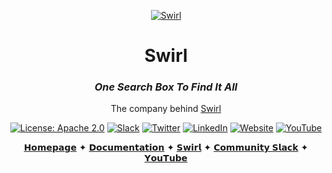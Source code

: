 <div align="center">

[![Swirl](https://docs.swirl.today/images/readme-header.png)](https://swirl.today/)

# Swirl

### _One Search Box To Find It All_

The company behind [Swirl](https://github.com/swirlai/swirl-search)

[![License: Apache 2.0](https://img.shields.io/badge/License-Apache_2.0-blue.svg?color=91C8E4&logoColor=blue&style=flat-square)](https://opensource.org/license/apache-2-0/)
[![Slack](https://custom-icon-badges.demolab.com/badge/Join%20Our%20Slack-blue?style=flat-square&logo=slack&color=AED2FF&logoColor=27005D)](https://join.slack.com/t/swirlmetasearch/shared_invite/zt-1qk7q02eo-kpqFAbiZJGOdqgYVvR1sfw)
[![Twitter](https://custom-icon-badges.demolab.com/badge/@SWIRL__SEARCH-blue?style=flat-square&logo=twitter&color=749BC2&logoColor=27005D)](https://twitter.com/SWIRL_SEARCH)
[![LinkedIn](https://custom-icon-badges.demolab.com/badge/Swirl%20Inc-blue?style=flat-square&logo=linkedin&color=213555&logoColor=white)](https://www.linkedin.com/company/swirl-metasearch/)
[![Website](https://custom-icon-badges.demolab.com/badge/www.swirl.today-blue?style=flat-square&logo=globe&color=191D88&logoColor=white)](https://www.swirl.today/)
[![YouTube](https://custom-icon-badges.demolab.com/badge/Swirl_on_YouTube-blue?style=flat-square&logo=youtube&color=white&logoColor=191D88)](https://www.youtube.com/@swirlmetasearch)



[𝗛𝗼𝗺𝗲𝗽𝗮𝗴𝗲](https://swirl.today/) ✦ [𝗗𝗼𝗰𝘂𝗺𝗲𝗻𝘁𝗮𝘁𝗶𝗼𝗻](https://docs.swirl.today/) ✦ 
[𝗦𝘄𝗶𝗿𝗹](https://github.com/swirlai/swirl-search) ✦ [𝗖𝗼𝗺𝗺𝘂𝗻𝗶𝘁𝘆 𝗦𝗹𝗮𝗰𝗸](https://join.slack.com/t/swirlmetasearch/shared_invite/zt-22ozfml3o-oqe7sWvB5jw6xEwv1duW4g) ✦ [𝗬𝗼𝘂𝗧𝘂𝗯𝗲](https://www.youtube.com/@swirlmetasearch)

</div>
